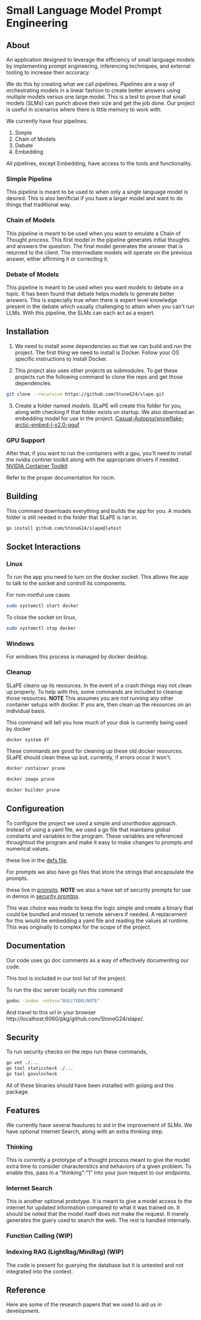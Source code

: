 # Small Language Model Prompt Engineering

## About

An application designed to leverage the efficiency of small language models by implementing prompt engineering, inferencing techniques, and external tooling to increase their accuracy.

We do this by creating what we call pipelines. Pipelines are a way of orchestrating models in a linear fashion to create better answers using multiple models versus one large model.
This is a test to prove that small models (SLMs) can punch above their size and get the job done. Our project is useful in scenarios where there is little memory to work with.

We currently have four pipelines.
1. Simple
2. Chain of Models
3. Debate
4. Embedding

All pipelines, except Embedding, have access to the tools and functionality.

### Simple Pipeline
This pipeline is meant to be used to when only a single language model is desired. This is also benificial if you have a larger model and want to do things that traditional way.

### Chain of Models
This pipeline is meant to be used when you want to emulate a Chain of Thought process. This first model in the pipeline generates initial thoughts and answers the question.
The final model generates the answer that is returned to the client. The intermediate models will operate on the previous answer, either affirming it or correcting it.

### Debate of Models
This pipeline is meant to be used when you want models to debate on a topic. It has been found that debate helps models to generate better answers.
This is especially true when there is expert level knowledge present in the debate which usually challenging to attain when you can't run LLMs. With this pipeline, the SLMs can each
act as a expert.

## Installation

1. We need to install some dependencies so that we can build and run the project. The first thing we need to install is Docker.
Follow your OS specific instructions to install Docker.

2. This project also uses other projects as submodules. To get these projects run the following command to clone the repo and get those dependencies.
```bash
git clone --recursive https://github.com/StoneG24/slape.git
```

3. Create a folder named *models*. SLaPE will create this folder for you, along with checking if that folder exists on startup.
We also download an embedding model for use in the project. [Casual-Autopsy/snowflake-arctic-embed-l-v2.0-gguf](https://huggingface.co/Casual-Autopsy/snowflake-arctic-embed-l-v2.0-gguf)

### GPU Support

After that, if you want to run the containers with a gpu, you'll need to install the nvidia continer toolkit along with the appropriate drivers if needed.
[NVIDIA Container Toolkit](https://docs.nvidia.com/datacenter/cloud-native/container-toolkit/latest)

Refer to the proper documentation for rocm.

## Building
This command downloads everything and builds the app for you. A models folder is still needed in the folder that SLaPE is ran in.
```bash
go install github.com/StoneG24/slape@latest
```
## Socket Interactions

### Linux

To run the app you need to turn on the docker socket. This allows the app to talk to the socket and controll its components.

For non-rootful use cases

```bash
sudo systemctl start docker
```

To close the socket on linux,

```bash
sudo systemctl stop docker
```

### Windows

For windows this process is managed by docker desktop.

### Cleanup
SLaPE cleans up its resources. In the event of a crash things may not clean up properly.
To help with this, some commands are included to cleanup those resources. **NOTE** This assumes you are not running any other container setups with docker.
If you are, then clean up the resources on an individual basis.

This command will tell you how much of your disk is currently being used by docker

```bash
docker system df
```

These commands are good for cleaning up these old docker resources. SLaPE should clean these up but, currently, if errors occur it won't.

```bash
docker container prune
```

```bash
docker image prune
```

```bash
docker builder prune
```

## Configureation
To configure the project we used a simple and unorthodox approach.
Instead of using a yaml file, we used a go file that maintains global constants and variables in the program.
These variables are referenced throughtout the program and make it easy to make changes to prompts and numerical values.

these live in the [defs file](pkg/vars/defs.go).

For prompts we also have go files that store the strings that encapsulate the prompts.

these live in [prompts](pkg/prompt/prompts.go).
**NOTE** we also a have set of security prompts for use in demos in [security promtps](pkg/prompt/secprompts.go).

This was choice was made to keep the logic simple and create a binary that could be bundled and moved to remote servers if needed.
A replacement for this would be embedding a yaml file and reading the values at runtime. 
This was originally to complex for the scope of the project.

## Documentation
Our code uses go doc comments as a way of effectively documenting our code.

This tool is included in our tool list of the project.

To run the doc server locally run this command
```bash
godoc -index -notes="BUG|TODO|NOTE"
```
And travel to this url in your browser http://localhost:6060/pkg/github.com/StoneG24/slape/.

## Security
To run security checks on the repo run these commands,

```bash
go vet ./...
go tool staticcheck ./...
go tool govulncheck
```
All of these binaries should have been installed with golang and this package.

## Features
We currently have several feautures to aid in the improvement of SLMs.
We have optional Internet Search, along with an extra thinking step.

### Thinking
This is currently a prototype of a thought process meant to give the model extra time to consider characteristics and behaviors of a given problem.
To enable this, pass in a "thinking":"1" into your json request to our endpoints.

### Internet Search
This is another optional prototype. It is meant to give a model access to the internet for updated information compared to what it was trained on.
It should be noted that the model itself does not make the request. It merely generates the guery used to search the web. The rest is handled internally.

### Function Calling (WIP)

### Indexing RAG (LightRag/MiniRag) (WIP)
The code is present for guerying the database but it is untested and not integrated into the context.

## Reference

Here are some of the research papers that we used to aid us in development.
